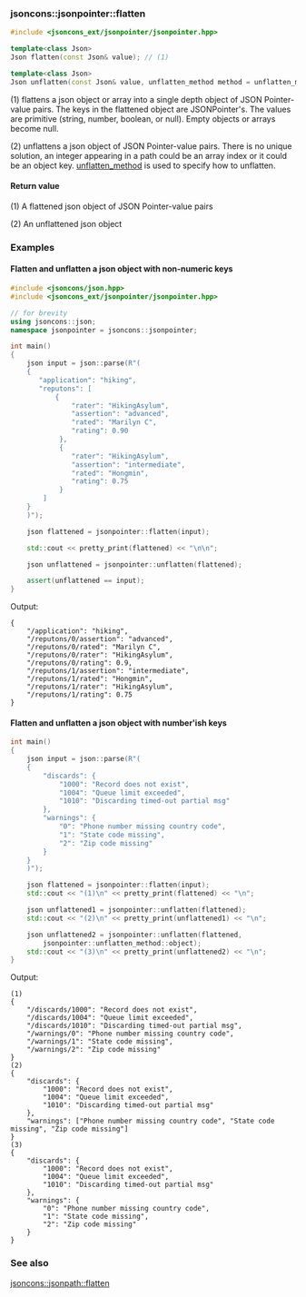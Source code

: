 ### jsoncons::jsonpointer::flatten

```c++
#include <jsoncons_ext/jsonpointer/jsonpointer.hpp>

template<class Json>
Json flatten(const Json& value); // (1)

template<class Json>
Json unflatten(const Json& value, unflatten_method method = unflatten_method::preserve_arrays); // (2) (since v0.150.0)
```

(1) flattens a json object or array into a single depth object of JSON Pointer-value pairs.
The keys in the flattened object are JSONPointer's.
The values are primitive (string, number, boolean, or null). Empty objects or arrays become null.

(2) unflattens a json object of JSON Pointer-value pairs. There is no unique solution,
an integer appearing in a path could be an array index or it could be an object key.
[unflatten_method](unflatten_method.md) is used to specify how to unflatten.

#### Return value

(1) A flattened json object of JSON Pointer-value pairs

(2) An unflattened json object

### Examples

#### Flatten and unflatten a json object with non-numeric keys

```c++
#include <jsoncons/json.hpp>
#include <jsoncons_ext/jsonpointer/jsonpointer.hpp>

// for brevity
using jsoncons::json; 
namespace jsonpointer = jsoncons::jsonpointer;

int main()
{
    json input = json::parse(R"(
    {
       "application": "hiking",
       "reputons": [
           {
               "rater": "HikingAsylum",
               "assertion": "advanced",
               "rated": "Marilyn C",
               "rating": 0.90
            },
            {
               "rater": "HikingAsylum",
               "assertion": "intermediate",
               "rated": "Hongmin",
               "rating": 0.75
            }    
        ]
    }
    )");

    json flattened = jsonpointer::flatten(input);

    std::cout << pretty_print(flattened) << "\n\n";

    json unflattened = jsonpointer::unflatten(flattened);

    assert(unflattened == input);
}
```
Output:
```
{
    "/application": "hiking",
    "/reputons/0/assertion": "advanced",
    "/reputons/0/rated": "Marilyn C",
    "/reputons/0/rater": "HikingAsylum",
    "/reputons/0/rating": 0.9,
    "/reputons/1/assertion": "intermediate",
    "/reputons/1/rated": "Hongmin",
    "/reputons/1/rater": "HikingAsylum",
    "/reputons/1/rating": 0.75
}
```

#### Flatten and unflatten a json object with number'ish keys

```c++
int main()
{
    json input = json::parse(R"(
    {
        "discards": {
            "1000": "Record does not exist",
            "1004": "Queue limit exceeded",
            "1010": "Discarding timed-out partial msg"
        },
        "warnings": {
            "0": "Phone number missing country code",
            "1": "State code missing",
            "2": "Zip code missing"
        }
    }
    )");

    json flattened = jsonpointer::flatten(input);
    std::cout << "(1)\n" << pretty_print(flattened) << "\n";

    json unflattened1 = jsonpointer::unflatten(flattened);
    std::cout << "(2)\n" << pretty_print(unflattened1) << "\n";

    json unflattened2 = jsonpointer::unflatten(flattened,
        jsonpointer::unflatten_method::object);
    std::cout << "(3)\n" << pretty_print(unflattened2) << "\n";
}
```
Output:
```
(1)
{
    "/discards/1000": "Record does not exist",
    "/discards/1004": "Queue limit exceeded",
    "/discards/1010": "Discarding timed-out partial msg",
    "/warnings/0": "Phone number missing country code",
    "/warnings/1": "State code missing",
    "/warnings/2": "Zip code missing"
}
(2)
{
    "discards": {
        "1000": "Record does not exist",
        "1004": "Queue limit exceeded",
        "1010": "Discarding timed-out partial msg"
    },
    "warnings": ["Phone number missing country code", "State code missing", "Zip code missing"]
}
(3)
{
    "discards": {
        "1000": "Record does not exist",
        "1004": "Queue limit exceeded",
        "1010": "Discarding timed-out partial msg"
    },
    "warnings": {
        "0": "Phone number missing country code",
        "1": "State code missing",
        "2": "Zip code missing"
    }
}
```
### See also

[jsoncons::jsonpath::flatten](../jsonpath/flatten.md)
